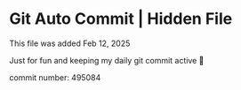 # Git Auto Commit | Hidden File

This file was added Feb 12, 2025

Just for fun and keeping my daily git commit active 🤪

commit number: 495084
